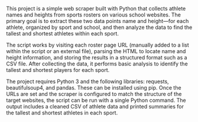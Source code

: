 This project is a simple web scraper built with Python that collects athlete names and heights from sports rosters on various school websites. The primary goal is to extract these two data points name and height—for each athlete, organized by sport and school, and then analyze the data to find the tallest and shortest athletes within each sport.

The script works by visiting each roster page URL (manually added to a list within the script or an external file), parsing the HTML to locate name and height information, and storing the results in a structured format such as a CSV file. After collecting the data, it performs basic analysis to identify the tallest and shortest players for each sport.

The project requires Python 3 and the following libraries: requests, beautifulsoup4, and pandas. These can be installed using pip. Once the URLs are set and the scraper is configured to match the structure of the target websites, the script can be run with a single Python command. The output includes a cleaned CSV of athlete data and printed summaries for the tallest and shortest athletes in each sport.
